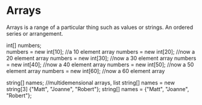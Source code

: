 # Arrays

Arrays is a range of a particular thing such as values or strings. An ordered series or arrangement.

int[] numbers;  
numbers = new int[10];  //a 10 element array
numbers = new int[20];  //now a 20 element array
numbers = new int[30];  //now a 30 element array
numbers = new int[40];  //now a 40 element array
numbers = new int[50];  //now a 50 element array
numbers = new int[60];  //now a 60 element array

string[] names; //multidemensional arrays, list
string[] names = new string[3] {"Matt", "Joanne", "Robert"};
string[] names = {"Matt", "Joanne", "Robert"};

